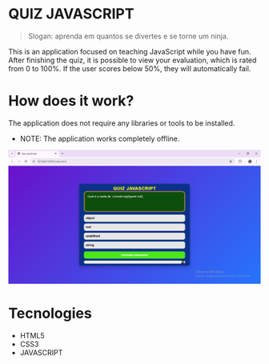 # QUIZ JAVASCRIPT
> Slogan: aprenda em quantos se divertes e se torne um ninja.

This is an application focused on teaching JavaScript while you have fun. After finishing the quiz, it is possible to view your evaluation, which is rated from 0 to 100%. If the user scores below 50%, they will automatically fail.

# How does it work?

The application does not require any libraries or tools to be installed.

- NOTE: The application works completely offline. 

![Imagem do site](./src/img/bandicam%202025-09-10%2014-58-03-346.jpg)

# Tecnologies
- HTML5
- CSS3 
- JAVASCRIPT